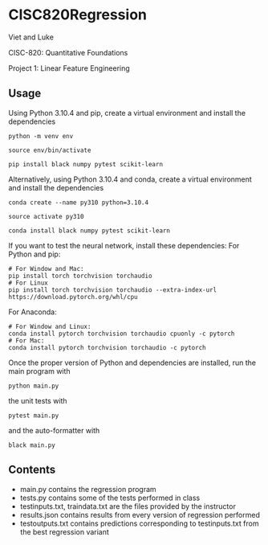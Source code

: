 # CISC820Regression
Viet and Luke

CISC-820: Quantitative Foundations

Project 1: Linear Feature Engineering

## Usage
Using Python 3.10.4 and pip, create a virtual environment and install the dependencies

```python -m venv env```

```source env/bin/activate```

```pip install black numpy pytest scikit-learn```

Alternatively, using Python 3.10.4 and conda, create a virtual environment and install the dependencies

```conda create --name py310 python=3.10.4 ```

```source activate py310```

```conda install black numpy pytest scikit-learn```


If you want to test the neural network, install these dependencies:
For Python and pip:
```
# For Window and Mac:
pip install torch torchvision torchaudio
# For Linux
pip install torch torchvision torchaudio --extra-index-url https://download.pytorch.org/whl/cpu
```

For Anaconda:
```
# For Window and Linux:
conda install pytorch torchvision torchaudio cpuonly -c pytorch
# For Mac:
conda install pytorch torchvision torchaudio -c pytorch
```

Once the proper version of Python and dependencies are installed, run the main program with

```python main.py```

the unit tests with

```pytest main.py```

and the auto-formatter with

```black main.py```

## Contents
 - main.py contains the regression program
 - tests.py contains some of the tests performed in class
 - testinputs.txt, traindata.txt are the files provided by the instructor
 - results.json contains results from every version of regression performed
 - testoutputs.txt contains predictions corresponding to testinputs.txt from the best regression variant
